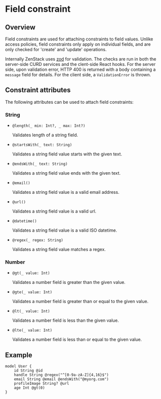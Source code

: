 # Field constraint

## Overview

Field constraints are used for attaching constraints to field values. Unlike access policies, field constraints only apply on individual fields, and are only checked for 'create' and 'update' operations.

Internally ZenStack uses [zod](https://github.com/colinhacks/zod ':target=blank') for validation. The checks are run in both the server-side CURD services and the clent-side React hooks. For the server side, upon validation error, HTTP 400 is returned with a body containing a `message` field for details. For the client side, a `ValidationError` is thrown.

## Constraint attributes

The following attributes can be used to attach field constraints:

### String

-   `@length(_ min: Int?, _ max: Int?)`

    Validates length of a string field.

-   `@startsWith(_ text: String)`

    Validates a string field value starts with the given text.

-   `@endsWith(_ text: String)`

    Validates a string field value ends with the given text.

-   `@email()`

    Validates a string field value is a valid email address.

-   `@url()`

    Validates a string field value is a valid url.

-   `@datetime()`

    Validates a string field value is a valid ISO datetime.

-   `@regex(_ regex: String)`

    Validates a string field value matches a regex.

### Number

-   `@gt(_ value: Int)`

    Validates a number field is greater than the given value.

-   `@gte(_ value: Int)`

    Validates a number field is greater than or equal to the given value.

-   `@lt(_ value: Int)`

    Validates a number field is less than the given value.

-   `@lte(_ value: Int)`

    Validates a number field is less than or equal to the given value.

## Example

```prisma
model User {
    id String @id
    handle String @regex("^[0-9a-zA-Z]{4,16}$")
    email String @email @endsWith("@myorg.com")
    profileImage String? @url
    age Int @gt(0)
}
```
